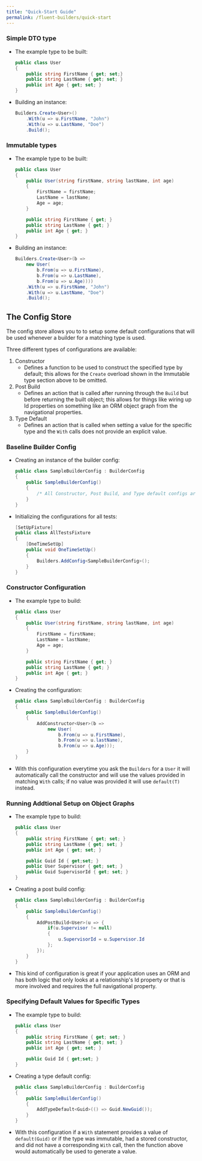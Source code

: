 ```yaml
---
title: "Quick-Start Guide"
permalink: /fluent-builders/quick-start
---
```


### Simple DTO type
* The example type to be built:
    ```csharp
    public class User
    {
        public string FirstName { get; set;}
        public string LastName { get; set; }
        public int Age { get; set; }
    }
    ```
* Building an instance:
    ```csharp
    Builders.Create<User>()
        .With(u => u.FirstName, "John")
        .With(u => u.LastName, "Doe")
        .Build();
    ```

### Immutable types
* The example type to be built:
    ```csharp
    public class User
    {
        public User(string firstName, string lastName, int age)
        {
            FirstName = firstName;
            LastName = lastName;
            Age = age;
        }

        public string FirstName { get; }
        public string LastName { get; }
        public int Age { get; }
    }
    ```
* Building an instance:
    ```csharp
    Builders.Create<User>(b => 
        new User(
            b.From(u => u.FirstName), 
            b.From(u => u.LastName), 
            b.From(u => u.Age))))
        .With(u => u.FirstName, "John")
        .With(u => u.LastName, "Doe")
        .Build();
    ```

## The Config Store
The config store allows you to to setup some default configurations that will be used whenever a builder for a matching type is used.

Three different types of configurations are available:

1. Constructor
    * Defines a function to be used to construct the specified type by default; this allows for the `Create` overload shown in the Immutable type section above to be omitted.
2. Post Build
    * Defines an action that is called after running through the `Build` but before returning the built object; this allows for things like wiring up Id properties on something like an ORM object graph from the navigational properties.
3. Type Default
    * Defines an action that is called when setting a value for the specific type and the `With` calls does not provide an explicit value.

### Baseline Builder Config
* Creating an instance of the builder config:
    ```csharp
    public class SampleBuilderConfig : BuilderConfig
    {
        public SampleBuilderConfig()
        {
            /* All Constructor, Post Build, and Type default configs are defined here */
        }
    }
    ```
* Initializing the configurations for all tests:
    ```csharp
    [SetUpFixture]
    public class AllTestsFixture
    {
        [OneTimeSetUp]
        public void OneTimeSetUp()
        {
            Builders.AddConfig<SampleBuilderConfig>();
        }
    }
    ```

### Constructor Configuration
* The example type to build:
    ```csharp
    public class User
    {
        public User(string firstName, string lastName, int age)
        {
            FirstName = firstName;
            LastName = lastName;
            Age = age;
        }

        public string FirstName { get; }
        public string LastName { get; }
        public int Age { get; }
    }
    ```
* Creating the configuration:
    ```csharp
    public class SampleBuilderConfig : BuilderConfig
    {
        public SampleBuilderConfig()
        {
            AddConstructor<User>(b => 
                new User(
                    b.From(u => u.FirstName),
                    b.From(u => u.lastName),
                    b.From(u => u.Age)));
        }
    }
    ```
*  With this configuration everytime you ask the `Builders` for a `User` it will automatically call the constructor and will use the values provided in matching `With` calls; if no value was provided it will use `default(T)` instead.

### Running Addtional Setup on Object Graphs
* The example type to build:
    ```csharp
    public class User
    {
        public string FirstName { get; set; }
        public string LastName { get; set; }
        public int Age { get; set; }

        public Guid Id { get;set; }
        public User Supervisor { get; set; }
        public Guid SupervisorId { get; set; }
    }
    ```
* Creating a post build config:
    ```csharp
    public class SampleBuilderConfig : BuilderConfig
    {
        public SampleBuilderConfig()
        {
            AddPostBuild<User>(u => {
                if(u.Supervisor != null)
                {
                    u.SupervisorId = u.Supervisor.Id
                };
            });
        }
    }
    ```
* This kind of configuration is great if your application uses an ORM and has both logic that only looks at a relationship's Id property or that is more involved and requires the full navigational property.

### Specifying Default Values for Specific Types
* The example type to build:
    ```csharp
    public class User
    {
        public string FirstName { get; set; }
        public string LastName { get; set; }
        public int Age { get; set; }

        public Guid Id { get;set; }
    }
    ```
* Creating a type default config:
    ```csharp
    public class SampleBuilderConfig : BuilderConfig
    {
        public SampleBuilderConfig()
        {
            AddTypeDefault<Guid>(() => Guid.NewGuid());
        }
    }
    ```
* With this configuration if a `With` statement provides a value of `default(Guid)` or if the type was immutable, had a stored constructor, and did not have a corresponding `With` call, then the function above would automatically be used to generate a value.